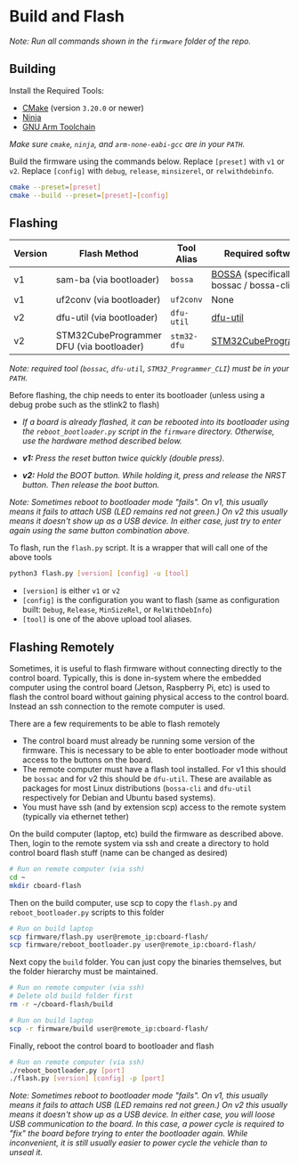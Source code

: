 # Build and Flash

*Note: Run all commands shown in the `firmware` folder of the repo.*

## Building

Install the Required Tools:

- [CMake](https://cmake.org/) (version `3.20.0` or newer)
- [Ninja](https://ninja-build.org/)
- [GNU Arm Toolchain](https://developer.arm.com/downloads/-/arm-gnu-toolchain-downloads)

*Make sure `cmake`, `ninja`, and `arm-none-eabi-gcc` are in your `PATH`.*

Build the firmware using the commands below. Replace `[preset]` with `v1` or `v2`. Replace `[config]` with `debug`, `release`, `minsizerel`, or `relwithdebinfo`.

```sh
cmake --preset=[preset]
cmake --build --preset=[preset]-[config]
```




## Flashing

| Version    | Flash Method                             | Tool Alias      | Required software                         |
| ---------- | ---------------------------------------- | --------------- | ----------------------------------------- |
| v1         | sam-ba (via bootloader)                  | `bossa`         | [BOSSA](http://www.shumatech.com/web/products/bossa) (specifically bossac / bossa-cli) |
| v1         | uf2conv (via bootloader)                 | `uf2conv`       | None |
| v2         | dfu-util (via bootloader)                | `dfu-util`      | [dfu-util](https://dfu-util.sourceforge.net/) |
| v2         | STM32CubeProgrammer DFU (via bootloader) | `stm32-dfu`     | [STM32CubeProgrammer](https://www.st.com/en/development-tools/stm32cubeprog.html) |

*Note: required tool (`bossac`, `dfu-util`, `STM32_Programmer_CLI`) must be in your `PATH`.*

Before flashing, the chip needs to enter its bootloader (unless using a debug probe such as the stlink2 to flash)

- *If a board is already flashed, it can be rebooted into its bootloader using the `reboot_bootloader.py` script in the `firmware` directory. Otherwise, use the hardware method described below.*

- ***v1:** Press the reset button twice quickly (double press).*

- ***v2:** Hold the BOOT button. While holding it, press and release the NRST button. Then release the boot button.*

*Note: Sometimes reboot to bootloader mode "fails". On v1, this usually means it fails to attach USB (LED remains red not green.) On v2 this usually means it doesn't show up as a USB device. In either case, just try to enter again using the same button combination above.*

To flash, run the `flash.py` script. It is a wrapper that will call one of the above tools

```sh
python3 flash.py [version] [config] -u [tool]
```

- `[version]` is either `v1` or `v2`
- `[config]` is the configuration you want to flash (same as configuration built: `Debug`, `Release`, `MinSizeRel`, or `RelWithDebInfo`)
- `[tool]` is one of the above upload tool aliases.


## Flashing Remotely

Sometimes, it is useful to flash firmware without connecting directly to the control board. Typically, this is done in-system where the embedded computer using the control board (Jetson, Raspberry Pi, etc) is used to flash the control board without gaining physical access to the control board. Instead an ssh connection to the remote computer is used.

There are a few requirements to be able to flash remotely

- The control board must already be running some version of the firmware. This is necessary to be able to enter bootloader mode without access to the buttons on the board.
- The remote computer must have a flash tool installed. For v1 this should be `bossac` and for v2 this should be `dfu-util`. These are available as packages for most Linux distributions (`bossa-cli` and `dfu-util` respectively for Debian and Ubuntu based systems).
- You must have ssh (and by extension scp) access to the remote system (typically via ethernet tether)

On the build computer (laptop, etc) build the firmware as described above. Then, login to the remote system via ssh and create a directory to hold control board flash stuff (name can be changed as desired)

```sh
# Run on remote computer (via ssh)
cd ~
mkdir cboard-flash
```

Then on the build computer, use scp to copy the `flash.py` and `reboot_bootloader.py` scripts to this folder

```sh
# Run on build laptop
scp firmware/flash.py user@remote_ip:cboard-flash/
scp firmware/reboot_bootloader.py user@remote_ip:cboard-flash/
```

Next copy the `build` folder. You can just copy the binaries themselves, but the folder hierarchy must be maintained.

```sh
# Run on remote computer (via ssh)
# Delete old build folder first
rm -r ~/cboard-flash/build

# Run on build laptop
scp -r firmware/build user@remote_ip:cboard-flash/
```

Finally, reboot the control board to bootloader and flash

```sh
# Run on remote computer (via ssh)
./reboot_bootloader.py [port]
./flash.py [version] [config] -p [port]
```

*Note: Sometimes reboot to bootloader mode "fails". On v1, this usually means it fails to attach USB (LED remains red not green.) On v2 this usually means it doesn't show up as a USB device. In either case, you will loose USB communication to the board. In this case, a power cycle is required to "fix" the board before trying to enter the bootloader again. While inconvenient, it is still usually easier to power cycle the vehicle than to unseal it.*

